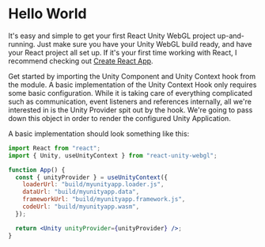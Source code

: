 # Hello World

It's easy and simple to get your first React Unity WebGL project up-and-running. Just make sure you have your Unity WebGL build ready, and have your React project all set up. If it's your first time working with React, I recommend checking out [Create React App](https://reactjs.org/docs/create-a-new-react-app.html).

Get started by importing the Unity Component and Unity Context hook from the module. A basic implementation of the Unity Context Hook only requires some basic configuration. While it is taking care of everything complicated such as communication, event listeners and references internally, all we're interested in is the Unity Provider spit out by the hook. We're going to pass down this object in order to render the configured Unity Application.

A basic implementation should look something like this:

```jsx showLineNumbers title="App.jsx — Basic Implementation Example"
import React from "react";
import { Unity, useUnityContext } from "react-unity-webgl";

function App() {
  const { unityProvider } = useUnityContext({
    loaderUrl: "build/myunityapp.loader.js",
    dataUrl: "build/myunityapp.data",
    frameworkUrl: "build/myunityapp.framework.js",
    codeUrl: "build/myunityapp.wasm",
  });

  return <Unity unityProvider={unityProvider} />;
}
```
